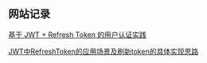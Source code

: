 ## 网站记录
[基于 JWT + Refresh Token 的用户认证实践](https://zhuanlan.zhihu.com/p/52300092)

[JWT中RefreshToken的应用场景及刷新token的具体实现思路](https://blog.csdn.net/isFuong/article/details/114946766)
